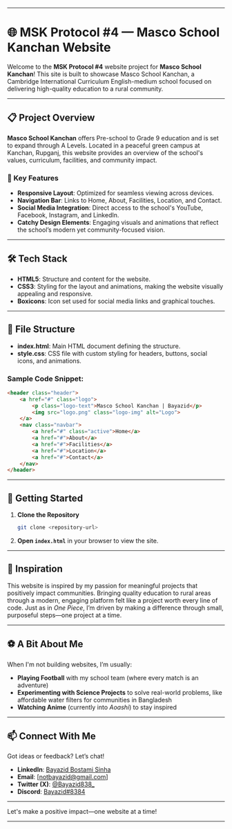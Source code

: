 

---

# 🌐 MSK Protocol #4 — Masco School Kanchan Website

Welcome to the **MSK Protocol #4** website project for **Masco School Kanchan**! This site is built to showcase Masco School Kanchan, a Cambridge International Curriculum English-medium school focused on delivering high-quality education to a rural community.

---

## 📋 Project Overview

**Masco School Kanchan** offers Pre-school to Grade 9 education and is set to expand through A Levels. Located in a peaceful green campus at Kanchan, Rupganj, this website provides an overview of the school's values, curriculum, facilities, and community impact.

### 🎯 Key Features

- **Responsive Layout**: Optimized for seamless viewing across devices.
- **Navigation Bar**: Links to Home, About, Facilities, Location, and Contact.
- **Social Media Integration**: Direct access to the school's YouTube, Facebook, Instagram, and LinkedIn.
- **Catchy Design Elements**: Engaging visuals and animations that reflect the school’s modern yet community-focused vision.

---

## 🛠️ Tech Stack

- **HTML5**: Structure and content for the website.
- **CSS3**: Styling for the layout and animations, making the website visually appealing and responsive.
- **Boxicons**: Icon set used for social media links and graphical touches.

---

## 📂 File Structure

- **index.html**: Main HTML document defining the structure.
- **style.css**: CSS file with custom styling for headers, buttons, social icons, and animations.

### Sample Code Snippet:

```html
<header class="header">
    <a href="#" class="logo">
        <p class="logo-text">Masco School Kanchan | Bayazid</p>
        <img src="logo.png" class="logo-img" alt="Logo">
    </a>
    <nav class="navbar">
        <a href="#" class="active">Home</a>
        <a href="#">About</a>
        <a href="#">Facilities</a>
        <a href="#">Location</a>
        <a href="#">Contact</a>
    </nav>
</header>
```

---

## 🚀 Getting Started

1. **Clone the Repository**
   ```bash
   git clone <repository-url>
   ```
2. **Open `index.html`** in your browser to view the site.

---

## 🌟 Inspiration

This website is inspired by my passion for meaningful projects that positively impact communities. Bringing quality education to rural areas through a modern, engaging platform felt like a project worth every line of code. Just as in *One Piece*, I’m driven by making a difference through small, purposeful steps—one project at a time.

---

## ⚽ A Bit About Me

When I'm not building websites, I’m usually:
- **Playing Football** with my school team (where every match is an adventure)
- **Experimenting with Science Projects** to solve real-world problems, like affordable water filters for communities in Bangladesh
- **Watching Anime** (currently into *Aoashi*) to stay inspired

---

## 📫 Connect With Me

Got ideas or feedback? Let’s chat!

- **LinkedIn**: [Bayazid Bostami Sinha](https://www.linkedin.com/in/bayazid-bostami-sinha-83b497311/)
- **Email**: [notbayazid@gmail.com]
- **Twitter (X)**: [@Bayazid838_](https://x.com/Bayazid838_)
- **Discord**: [Bayazid#8384](https://discord.com/users/916961898153529374)

---

Let's make a positive impact—one website at a time!

--- 

